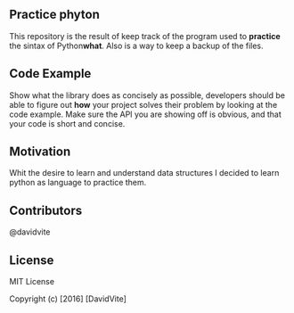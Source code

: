 ## Practice phyton

This repository is the result of keep track of the program used to **practice** the sintax of Python**what**. Also is a way to keep a backup of the files.

## Code Example

Show what the library does as concisely as possible, developers should be able to figure out **how** your project solves their problem by looking at the code example. Make sure the API you are showing off is obvious, and that your code is short and concise.

## Motivation

Whit the desire to learn and understand data structures I decided to learn python as language to practice them. 


## Contributors

@davidvite

## License

MIT License

Copyright (c) [2016] [DavidVite]
